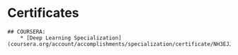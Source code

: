 # Certificates

	## COURSERA:
		* [Deep Learning Specialization](coursera.org/account/accomplishments/specialization/certificate/NH3EJJU3YKWK)

 
